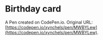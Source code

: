 # Birthday card

A Pen created on CodePen.io. Original URL: [https://codepen.io/xynchels/pen/MWBYLew](https://codepen.io/xynchels/pen/MWBYLew).

